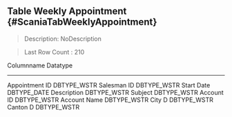 Table Weekly Appointment {#ScaniaTabWeeklyAppointment}
------------------------

> Description: NoDescription

> Last Row Count : 210

  Columnname       Datatype
  ---------------- --------------
  Appointment ID   DBTYPE\_WSTR
  Salesman ID      DBTYPE\_WSTR
  Start Date       DBTYPE\_DATE
  Description      DBTYPE\_WSTR
  Subject          DBTYPE\_WSTR
  Account ID       DBTYPE\_WSTR
  Account Name     DBTYPE\_WSTR
  City D           DBTYPE\_WSTR
  Canton D         DBTYPE\_WSTR
